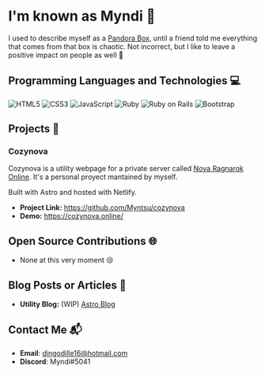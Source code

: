 # I'm known as Myndi 👋

I used to describe myself as a [Pandora Box](https://en.wikipedia.org/wiki/Pandora%27s_box), until a friend told me everything that comes from that box is chaotic. 
Not incorrect, but I like to leave a positive impact on people as well 💞

## Programming Languages and Technologies 💻

![HTML5](https://img.shields.io/badge/HTML5-E34F26?style=flat-square&logo=html5&logoColor=white)
![CSS3](https://img.shields.io/badge/CSS3-1572B6?style=flat-square&logo=css3&logoColor=white)
![JavaScript](https://img.shields.io/badge/JavaScript-F7DF1E?style=flat-square&logo=javascript&logoColor=black)
![Ruby](https://img.shields.io/badge/Ruby-CC342D?style=flat-square&logo=ruby&logoColor=white)
![Ruby on Rails](https://img.shields.io/badge/Ruby_on_Rails-CC0000?style=flat-square&logo=ruby-on-rails&logoColor=white)
![Bootstrap](https://img.shields.io/badge/Bootstrap-7952B3?style=flat-square&logo=bootstrap&logoColor=white)


## Projects 🚀

### Cozynova

Cozynova is a utility webpage for a private server called [Nova Ragnarok Online](https://www.novaragnarok.com/?module=main). It's a personal proyect mantained by myself. 

Built with Astro and hosted with Netlify.

- **Project Link:** https://github.com/Myntsu/cozynova
- **Demo:** https://cozynova.online/

## Open Source Contributions 🌐

- None at this very moment 😢

## Blog Posts or Articles 📝

- **Utility Blog:** (WIP) [Astro Blog](https://astro-blog-custom.netlify.app/)

## Contact Me 📬

- **Email**: dingodille16@hotmail.com 
- **Discord**: Myndi#5041
